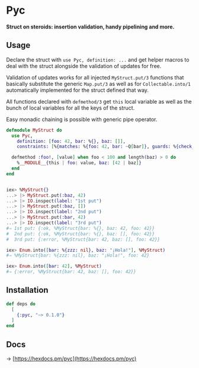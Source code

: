 # Pyc

**Struct on steroids: insertion validation, handy pipelining and more.**

## Usage

Declare the struct with `use Pyc, definition: ...` and get helper macros
to deal with the struct alongside the validation of updates for free.

Validation of updates works for all injected `MyStruct.put/3` functions that
basically substitute the generic `Map.put/3` as well as for `Collectable.into/1`
automatically implemented for the struct defined that way.

All functions declared with `defmethod/3` get `this` local variable as well as
the bunch of local variables for all the keys of the struct.

Easy monadic chaining is possible with generic pipe operator.

```elixir
defmodule MyStruct do
  use Pyc,
    definition: [foo: 42, bar: %{}, baz: []],
    constraints: [%{matches: %{foo: 42, bar: ~Q[bar]}, guards: %{check_bar: "is_map(bar)"}}]

  defmethod :foo!, [value] when foo < 100 and length(baz) > 0 do
    %__MODULE__{this | foo: value, baz: [42 | baz]}
  end
end


iex> %MyStruct{}
...> |> MyStruct.put(:baz, 42)
...> |> IO.inspect(label: "1st put")
...> |> MyStruct.put(:baz, [])
...> |> IO.inspect(label: "2nd put")
...> |> MyStruct.put(:bar, 42)
...> |> IO.inspect(label: "3rd put")
#⇒ 1st put: {:ok, %MyStruct{bar: %{}, baz: 42, foo: 42}}
#  2nd put: {:ok, %MyStruct{bar: %{}, baz: [], foo: 42}}
#  3rd put: {:error, %MyStruct{bar: 42, baz: [], foo: 42}}

iex> Enum.into([bar: %{zzz: nil}, baz: "¡Hola!"], %MyStruct)
#⇒ %MyStruct{bar: %{zzz: nil}, baz: "¡Hola!", foo: 42}

iex> Enum.into([bar: 42], %MyStruct)
#⇒ {:error, %MyStruct{bar: 42, baz: [], foo: 42}}
```

## Installation

```elixir
def deps do
  [
    {:pyc, "~> 0.1.0"}
  ]
end
```

## Docs

→ [https://hexdocs.pm/pyc](https://hexdocs.pm/pyc)
